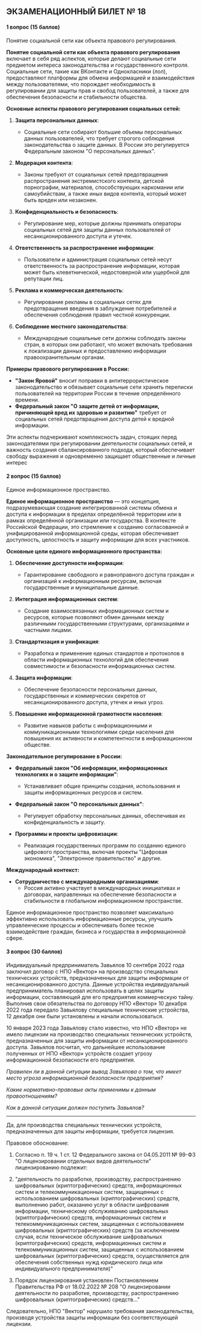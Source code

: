 ## ЭКЗАМЕНАЦИОННЫЙ БИЛЕТ № 18
#### 1 вопрос (15 баллов)
Понятие социальной сети как объекта правового регулирования.

**Понятие социальной сети как объекта правового регулирования** включает в себя ряд аспектов, которые делают социальные сети предметом интереса законодательства и государственного контроля. Социальные сети, такие как ВКонтакте и Однокласники (лол), предоставляют платформы для обмена информацией и взаимодействия между пользователями, что порождает необходимость в регулировании для защиты прав и свобод пользователей, а также для обеспечения безопасности и стабильности общества.

**Основные аспекты правового регулирования социальных сетей:**

1. **Защита персональных данных**:
   - Социальные сети собирают большие объемы персональных данных пользователей, что требует строгого соблюдения законодательства о защите данных. В России это регулируется Федеральным законом "О персональных данных".

2. **Модерация контента**:
   - Законы требуют от социальных сетей предотвращения распространения экстремистского контента, детской порнографии, материалов, способствующих наркомании или самоубийствам, а также иных видов контента, который может быть вреден или незаконен.

3. **Конфиденциальность и безопасность**:
   - Регулирование мер, которые должны принимать операторы социальных сетей для защиты данных пользователей от несанкционированного доступа и утечек.

4. **Ответственность за распространение информации**:
   - Пользователи и администрация социальных сетей несут ответственность за распространение информации, которая может быть клеветнической, недостоверной или ущербной для репутации лиц.

5. **Реклама и коммерческая деятельность**:
   - Регулирование рекламы в социальных сетях для предотвращения введения в заблуждение потребителей и обеспечения соблюдения правил честной конкуренции.

6. **Соблюдение местного законодательства**:
   - Международные социальные сети должны соблюдать законы стран, в которых они работают, что может включать требования к локализации данных и предоставлению информации правоохранительным органам.

**Примеры правового регулирования в России:**

- **"Закон Яровой"** вносит поправки в антитеррористическое законодательство и обязывает социальные сети хранить переписки пользователей на территории России в течение определённого времени.
- **Федеральный закон "О защите детей от информации, причиняющей вред их здоровью и развитию"** требует от социальных сетей предотвращения доступа детей к вредной информации.

Эти аспекты подчеркивают комплексность задач, стоящих перед законодателями при регулировании деятельности социальных сетей, и важность создания сбалансированного подхода, который обеспечивает свободу выражения и одновременно защищает общественные и личные интерес


#### 2 вопрос (15 баллов)
Единое информационное пространство.

**Единое информационное пространство** — это концепция, подразумевающая создание интегрированной системы обмена и доступа к информации в пределах определённой территории или в рамках определённой организации или государства. В контексте Российской Федерации, это стремление к созданию согласованной и унифицированной информационной среды, которая обеспечивает доступность, целостность и защиту информации для всех участников.

**Основные цели единого информационного пространства:**

1. **Обеспечение доступности информации**:
   - Гарантирование свободного и равноправного доступа граждан и организаций к информационным ресурсам, включая государственные и муниципальные данные.

2. **Интеграция информационных систем**:
   - Создание взаимосвязанных информационных систем и ресурсов, которые позволяют обмен данными между различными государственными структурами, организациями и частными лицами.

3. **Стандартизация и унификация**:
   - Разработка и применение единых стандартов и протоколов в области информационных технологий для обеспечения совместимости и безопасности информационных систем.

4. **Защита информации**:
   - Обеспечение безопасности персональных данных, государственных и коммерческих секретов от несанкционированного доступа, утечек и иных угроз.

5. **Повышение информационной грамотности населения**:
   - Развитие навыков работы с информационными и коммуникационными технологиями среди населения для повышения их активности и компетентности в информационном обществе.

**Законодательное регулирование в России:**

- **Федеральный закон "Об информации, информационных технологиях и о защите информации"**:
  - Устанавливает общие принципы создания, использования и защиты информационных ресурсов и систем.

- **Федеральный закон "О персональных данных"**:
  - Регулирует обработку персональных данных, обеспечивая их конфиденциальность и защиту.

- **Программы и проекты цифровизации**:
  - Реализация государственных программ по созданию единого цифрового пространства, включая проекты "Цифровая экономика", "Электронное правительство" и другие.

**Международный контекст:**

- **Сотрудничество с международными организациями**:
  - Россия активно участвует в международных инициативах и договорах, направленных на обеспечение безопасности и стабильности в глобальном информационном пространстве.

Единое информационное пространство позволяет максимально эффективно использовать информационные ресурсы, улучшать управленческие процессы и обеспечивать более тесное взаимодействие граждан, бизнеса и государства в информационной сфере.


#### 3 вопрос (30 баллов)
Индивидуальный предприниматель Завьялов 10 сентября 2022 года заключил договор с НПО «Вектор» на производство специальных технических устройств, предназначенных для защиты информации от несанкционированного доступа. Данные устройства индивидуальный предприниматель планировал использовать в целях защиты информации, составляющей для его предприятия коммерческую тайну. Выполнив свои обязательства по договору НПО «Вектор» 10 декабря 2022 года передало Завьялову специальные технические устройства, 12 декабря они были установлены и начали использоваться.

10 января 2023 года Завьялову стало известно, что НПО «Вектор» не имело лицензии на производство специальных технических устройств, предназначенных для защиты информации от несанкционированного доступа. Завьялов посчитал, что дальнейшее использование полученных от НПО «Вектор» устройств создает угрозу информационной безопасности его предприятия.

_Правилен ли в данной ситуации вывод Завьялова о том, что имеет место угроза информационной безопасности предприятия?_

_Какие нормативно-правовые акты применимы к данным правоотношениям?_

_Как в данной ситуации должен поступить Завьялов?_


---
Да, для производства специальных технических устройств, предназначенных для защиты информации, требуется лицензия.

Правовое обоснование:

1. Согласно п. 19 ч. 1 ст. 12 Федерального закона от 04.05.2011 № 99-ФЗ "О лицензировании отдельных видов деятельности" лицензированию подлежит:
2. "деятельность по разработке, производству, распространению шифровальных (криптографических) средств, информационных систем и телекоммуникационных систем, защищенных с использованием шифровальных (криптографических) средств, выполнению работ, оказанию услуг в области шифрования информации, техническому обслуживанию шифровальных (криптографических) средств, информационных систем и телекоммуникационных систем, защищенных с использованием шифровальных (криптографических) средств (за исключением случая, если техническое обслуживание шифровальных (криптографических) средств, информационных систем и телекоммуникационных систем, защищенных с использованием шифровальных (криптографических) средств, осуществляется для обеспечения собственных нужд юридического лица или индивидуального предпринимателя)"

2. Порядок лицензирования установлен Постановлением Правительства РФ от 18.02.2022 № 208 "О лицензировании деятельности по разработке, производству, распространению шифровальных (криптографических) средств..."

Следовательно, НПО "Вектор" нарушило требования законодательства, производя устройства защиты информации без соответствующей лицензии.